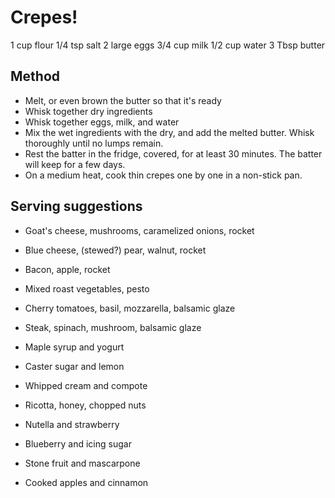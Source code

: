 # Crepes!


1 cup flour
1/4 tsp salt
2 large eggs
3/4 cup milk
1/2 cup water
3 Tbsp butter

## Method

- Melt, or even brown the butter so that it's ready
- Whisk together dry ingredients
- Whisk together eggs, milk, and water
- Mix the wet ingredients with the dry, and add the melted butter. Whisk thoroughly until no lumps remain.
- Rest the batter in the fridge, covered, for at least 30 minutes. The batter will keep for a few days.
- On a medium heat, cook thin crepes one by one in a non-stick pan.


## Serving suggestions

- Goat's cheese, mushrooms, caramelized onions, rocket
- Blue cheese, (stewed?) pear, walnut, rocket
- Bacon, apple, rocket
- Mixed roast vegetables, pesto
- Cherry tomatoes, basil, mozzarella, balsamic glaze
- Steak, spinach, mushroom, balsamic glaze

- Maple syrup and yogurt
- Caster sugar and lemon
- Whipped cream and compote
- Ricotta, honey, chopped nuts
- Nutella and strawberry
- Blueberry and icing sugar
- Stone fruit and mascarpone
- Cooked apples and cinnamon

